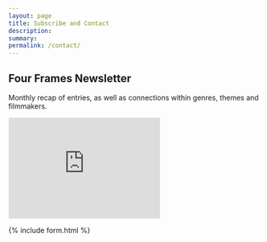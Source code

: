 ```yaml
---
layout: page
title: Subscribe and Contact
description: 
summary: 
permalink: /contact/
---
```


<div class="subscription-section">
    <h2>Four Frames Newsletter</h2>
    <p>Monthly recap of entries, as well as connections within genres, themes and filmmakers.</p>
    <iframe src="https://aweymo.substack.com/embed" width="300" height="200" style="border:1px solid #EEE; background:white;" frameborder="0" scrolling="no"></iframe>
</div>

{% include form.html %}